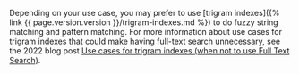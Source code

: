 Depending on your use case, you may prefer to use [trigram indexes]({% link {{ page.version.version }}/trigram-indexes.md %}) to do fuzzy string matching and pattern matching. For more information about use cases for trigram indexes that could make having full-text search unnecessary, see the 2022 blog post [Use cases for trigram indexes (when not to use Full Text Search)](https://www.cockroachlabs.com/blog/use-cases-trigram-indexes/).